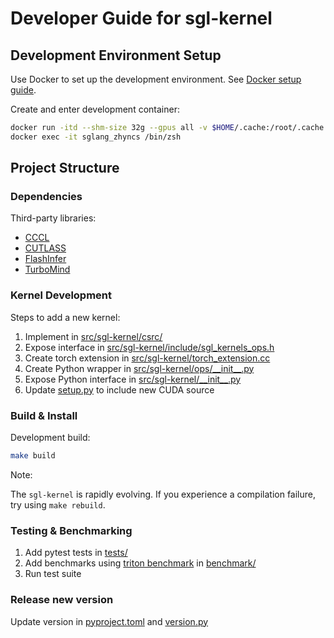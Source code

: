 # Developer Guide for sgl-kernel

## Development Environment Setup

Use Docker to set up the development environment. See [Docker setup guide](https://github.com/sgl-project/sglang/blob/main/docs/developer/development_guide_using_docker.md#setup-docker-container).

Create and enter development container:
```bash
docker run -itd --shm-size 32g --gpus all -v $HOME/.cache:/root/.cache --ipc=host --name sglang_zhyncs lmsysorg/sglang:dev /bin/zsh
docker exec -it sglang_zhyncs /bin/zsh
```

## Project Structure

### Dependencies

Third-party libraries:

- [CCCL](https://github.com/NVIDIA/cccl)
- [CUTLASS](https://github.com/NVIDIA/cutlass)
- [FlashInfer](https://github.com/flashinfer-ai/flashinfer)
- [TurboMind](https://github.com/InternLM/turbomind)

### Kernel Development

Steps to add a new kernel:

1. Implement in [src/sgl-kernel/csrc/](https://github.com/sgl-project/sglang/tree/main/sgl-kernel/src/sgl-kernel/csrc)
2. Expose interface in [src/sgl-kernel/include/sgl_kernels_ops.h](https://github.com/sgl-project/sglang/blob/main/sgl-kernel/src/sgl-kernel/include/sgl_kernels_ops.h)
3. Create torch extension in [src/sgl-kernel/torch_extension.cc](https://github.com/sgl-project/sglang/blob/main/sgl-kernel/src/sgl-kernel/torch_extension.cc)
4. Create Python wrapper in [src/sgl-kernel/ops/\_\_init\_\_.py](https://github.com/sgl-project/sglang/blob/main/sgl-kernel/src/sgl-kernel/ops/__init__.py)
5. Expose Python interface in [src/sgl-kernel/\_\_init\_\_.py](https://github.com/sgl-project/sglang/blob/main/sgl-kernel/src/sgl-kernel/__init__.py)
6. Update [setup.py](https://github.com/sgl-project/sglang/blob/main/sgl-kernel/setup.py) to include new CUDA source

### Build & Install

Development build:

```bash
make build
```

Note:

The `sgl-kernel` is rapidly evolving. If you experience a compilation failure, try using `make rebuild`.

### Testing & Benchmarking

1. Add pytest tests in [tests/](https://github.com/sgl-project/sglang/tree/main/sgl-kernel/tests)
2. Add benchmarks using [triton benchmark](https://triton-lang.org/main/python-api/generated/triton.testing.Benchmark.html) in [benchmark/](https://github.com/sgl-project/sglang/tree/main/sgl-kernel/benchmark)
3. Run test suite

### Release new version

Update version in [pyproject.toml](https://github.com/sgl-project/sglang/blob/main/sgl-kernel/pyproject.toml) and [version.py](https://github.com/sgl-project/sglang/blob/main/sgl-kernel/version.py)

